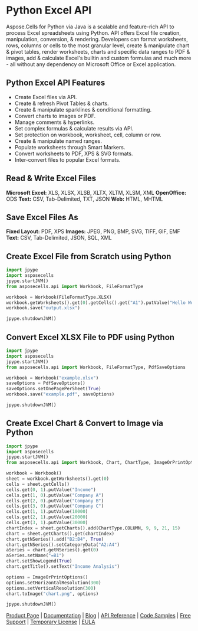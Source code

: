 # Python Excel API
Aspose.Cells for Python via Java is a scalable and feature-rich API to process Excel spreadsheets using Python. API offers Excel file creation, manipulation, conversion, & rendering. Developers can format worksheets, rows, columns or cells to the most granular level, create & manipulate chart & pivot tables, render worksheets, charts and specific data ranges to PDF & images, add & calculate Excel's builtin and custom formulas and much more - all without any dependency on Microsoft Office or Excel application.

## Python Excel API Features
- Create Excel files via API.
- Create & refresh Pivot Tables & charts.
- Create & manipulate sparklines & conditional formatting.
- Convert charts to images or PDF.
- Manage comments & hyperlinks.
- Set complex formulas & calculate results via API.
- Set protection on workbook, worksheet, cell, column or row.
- Create & manipulate named ranges.
- Populate worksheets through Smart Markers.
- Convert worksheets to PDF, XPS & SVG formats.
- Inter-convert files to popular Excel formats.

## Read & Write Excel Files
**Microsoft Excel:** XLS, XLSX, XLSB, XLTX, XLTM, XLSM, XML
**OpenOffice:** ODS
**Text:** CSV, Tab-Delimited, TXT, JSON
**Web:** HTML, MHTML

## Save Excel Files As 
**Fixed Layout:** PDF, XPS
**Images:** JPEG, PNG, BMP, SVG, TIFF, GIF, EMF
**Text:** CSV, Tab-Delimited, JSON, SQL, XML

## Create Excel File from Scratch using Python
``` python
import jpype
import asposecells
jpype.startJVM()
from asposecells.api import Workbook, FileFormatType

workbook = Workbook(FileFormatType.XLSX)
workbook.getWorksheets().get(0).getCells().get("A1").putValue("Hello World")
workbook.save("output.xlsx")

jpype.shutdownJVM()
```

## Convert Excel XLSX File to PDF using Python
``` python
import jpype
import asposecells
jpype.startJVM()
from asposecells.api import Workbook, FileFormatType, PdfSaveOptions

workbook = Workbook("example.xlsx")
saveOptions = PdfSaveOptions()
saveOptions.setOnePagePerSheet(True)
workbook.save("example.pdf", saveOptions)

jpype.shutdownJVM()
```

## Create Excel Chart & Convert to Image via Python
``` python
import jpype
import asposecells
jpype.startJVM()
from asposecells.api import Workbook, Chart, ChartType, ImageOrPrintOptions

workbook = Workbook()
sheet = workbook.getWorksheets().get(0)
cells = sheet.getCells()
cells.get(0, 1).putValue("Income")
cells.get(1, 0).putValue("Company A")
cells.get(2, 0).putValue("Company B")
cells.get(3, 0).putValue("Company C")
cells.get(1, 1).putValue(10000)
cells.get(2, 1).putValue(20000)
cells.get(3, 1).putValue(30000)
chartIndex = sheet.getCharts().add(ChartType.COLUMN, 9, 9, 21, 15)
chart = sheet.getCharts().get(chartIndex)
chart.getNSeries().add("B2:B4", True)
chart.getNSeries().setCategoryData("A2:A4")
aSeries = chart.getNSeries().get(0)
aSeries.setName("=B1")
chart.setShowLegend(True)
chart.getTitle().setText("Income Analysis")

options = ImageOrPrintOptions()
options.setHorizontalResolution(300)
options.setVerticalResolution(300)
chart.toImage("chart.png", options)

jpype.shutdownJVM()
```
[Product Page](https://products.aspose.com/cells/python-java) | [Documentation](https://docs.aspose.com/cells/python-java/) | [Blog](https://blog.aspose.com/category/cells/) | [API Reference](https://apireference.aspose.com/cells/python-java) | [Code Samples](https://github.com/aspose-cells/Aspose.Cells-for-Java) | [Free Support](https://forum.aspose.com/c/cells) | [Temporary License](https://purchase.aspose.com/temporary-license) | [EULA](https://company.aspose.com/legal/eula)
